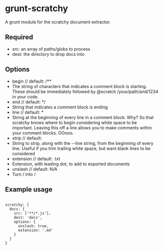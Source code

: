 # grunt-scratchy
A grunt module for the scratchy document extractor.

## Required
- src: an array of paths/globs to process
- dest: the directory to drop docs into

## Options
- begin // default: /**
 - The string of characters that indicates a comment block is starting. These should be immediately
   followed by @scratch /your/path/and/1234 in your code.
- end // default: */
 - String that indicates a comment block is ending
- line // default: *
 - String at the beginning of every line in a comment block. Why? So that scratchy knows where
   to begin considering white space to be important. Leaving this off a line allows you to make
   comments within your comment blocks. OOooo.
- strip // default: <space>
 - String to strip, along with the --line string, from the beginning of every line. Useful if you
   trim trailing white space, but want blank lines to be considered
- extension // default: .txt
 - Extension, with leading dot, to add to exported documents
- unslash // default: N/A
 - Turn / into /

## Example usage

<code>
scratchy: {
  docs: {
    src: ['**/*.js'],
    dest: 'docs',
    options: {
      unslash: true,
      extension: '.md'
    }
  }
}
<code>
